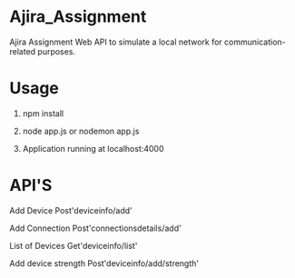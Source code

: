 # Ajira_Assignment
Ajira Assignment
Web API to simulate a local network for communication-related purposes.

# Usage
1) npm install

2) node app.js or nodemon app.js

3) Application running at localhost:4000

# API'S

Add Device Post'deviceinfo/add'

Add Connection Post'connectionsdetails/add' 

List of Devices Get'deviceinfo/list'

Add device strength Post'deviceinfo/add/strength'
